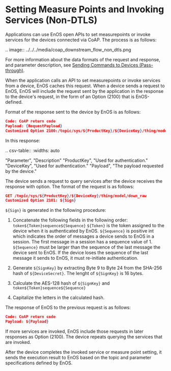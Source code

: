 # Setting Measure Points and Invoking Services (Non-DTLS)

Applications can use EnOS open APIs to set measurepoints or invoke services for the devices connected via CoAP. The process is as follows:

.. image:: ../../../media/coap_downstream_flow_non_dtls.png

For more information about the data formats of the request and response, and parameter description, see [Sending Commands to Devices (Pass-through)](../../mqtt/downstream/devices/invoke_services_pass).

When the application calls an API to set measurepoints or invoke services from a device, EnOS caches this request. When a device sends a request to EnOS, EnOS will include the request sent by the application in the response to the device's request, in the form of an Option (2100) that is EnOS-defined.

Format of the response sent to the device by EnOS is as follows:

```json
Code: CoAP return code
Payload: {RequestPayload}
Customized Option 2100:/topic/sys/${ProductKey}/${DeviceKey}/thing/model/down_raw
``` 

In this response:

.. csv-table::
   :widths: auto

   "Parameter", "Description"
   "ProductKey", "Used for authentication."
   "DeviceKey",	"Used for authentication."
   "Payload", "The payload requested by the device."

The device sends a request to query services after the device receives the response with option. The format of the request is as follows:

 ```json
GET /topic/sys/${ProductKey}/${DeviceKey}/thing/model/down_raw
Customized Option 2101: ${Sign}
```
`${Sign}` is generated in the following procedure:

 1. Concatenate the following fields in the following order:` token${Token}sequence${Sequence}`
     `${Token}` is the token assigned to the device when it is authenticated by EnOS. `${Sequence}` is positive int which indicates the order of messages a device sends to EnOS in a session. The first message in a session has a sequence value of 1. `${Sequence}` must be larger than the sequence of the last message the device sent to EnOS. If the device loses the sequence of the last message it sends to EnOS, it must re-initiate authentication.

 2. Generate `${SignKey}` by extracting Byte 9 to Byte 24 from the SHA-256 hash of `${DeviceSecret}`. The lenght of `${SignKey}` is 16 bytes.

 3. Calculate the AES-128 hash of `${SignKey}` and `token${Token}sequence${Sequence}`

 4. Capitalize the letters in the calculated hash.

The response of EnOS to the previous request is as follows:

```json
Code: CoAP return code
Payload: ${Payload}
```

If more services are invoked, EnOS include those requests in later responses as Option (2100). The device repeats querying the services that are invoked.

After the device completes the invoked service or measure point setting, it sends the execution result to EnOS based on the topic and parameter specifications defined by EnOS.